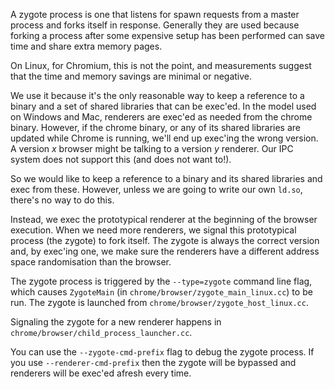 A zygote process is one that listens for spawn requests from a master process
and forks itself in response. Generally they are used because forking a process
after some expensive setup has been performed can save time and share extra
memory pages.

On Linux, for Chromium, this is not the point, and measurements suggest that the
time and memory savings are minimal or negative.

We use it because it's the only reasonable way to keep a reference to a binary
and a set of shared libraries that can be exec'ed. In the model used on Windows
and Mac, renderers are exec'ed as needed from the chrome binary. However, if the
chrome binary, or any of its shared libraries are updated while Chrome is
running, we'll end up exec'ing the wrong version. A version _x_ browser might be
talking to a version _y_ renderer. Our IPC system does not support this (and
does not want to!).

So we would like to keep a reference to a binary and its shared libraries and
exec from these. However, unless we are going to write our own `ld.so`, there's
no way to do this.

Instead, we exec the prototypical renderer at the beginning of the browser
execution. When we need more renderers, we signal this prototypical process (the
zygote) to fork itself. The zygote is always the correct version and, by
exec'ing one, we make sure the renderers have a different address space
randomisation than the browser.

The zygote process is triggered by the `--type=zygote` command line flag, which
causes `ZygoteMain` (in `chrome/browser/zygote_main_linux.cc`) to be run. The
zygote is launched from `chrome/browser/zygote_host_linux.cc`.

Signaling the zygote for a new renderer happens in
`chrome/browser/child_process_launcher.cc`.

You can use the `--zygote-cmd-prefix` flag to debug the zygote process. If you
use `--renderer-cmd-prefix` then the zygote will be bypassed and renderers will
be exec'ed afresh every time.
